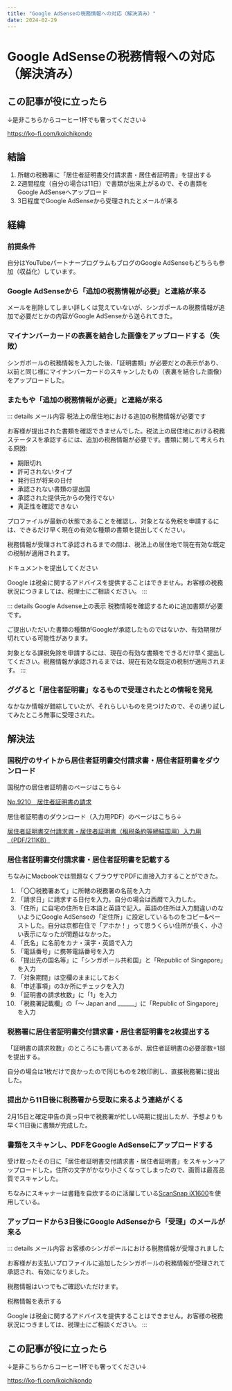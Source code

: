 ```yaml
---
title: "Google AdSenseの税務情報への対応（解決済み）"
date: 2024-02-29
---
```

# Google AdSenseの税務情報への対応（解決済み）
## この記事が役に立ったら
↓是非こちらからコーヒー1杯でも奢ってください↓

<https://ko-fi.com/koichikondo>

## 結論
1. 所轄の税務署に「居住者証明書交付請求書・居住者証明書」を提出する
2. 2週間程度（自分の場合は11日）で書類が出来上がるので、その書類をGoogle AdSenseへアップロード
3. 3日程度でGoogle AdSenseから受理されたとメールが来る
## 経緯
### 前提条件
自分はYouTubeパートナープログラムもブログのGoogle AdSenseもどちらも参加（収益化）しています。
### Google AdSenseから「追加の税務情報が必要」と連絡が来る
メールを削除してしまい詳しくは覚えていないが、シンガポールの税務情報が追加で必要だとかの内容がGoogle AdSenseから送られてきた。
### マイナンバーカードの表裏を結合した画像をアップロードする（失敗）
シンガポールの税務情報を入力した後、「証明書類」が必要だとの表示があり、以前と同じ様にマイナンバーカードのスキャンしたもの（表裏を結合した画像）をアップロードした。
### またもや「追加の税務情報が必要」と連絡が来る
::: details メール内容
税法上の居住地における追加の税務情報が必要です

お客様が提出された書類を確認できませんでした。税法上の居住地における税務ステータスを承認するには、追加の税務情報が必要です。書類に関して考えられる原因:

- 期限切れ
- 許可されないタイプ
- 発行日が将来の日付
- 承認されない書類の提出国
- 承認された提供元からの発行でない
- 真正性を確認できない

プロファイルが最新の状態であることを確認し、対象となる免税を申請するには、できるだけ早く現在の有効な種類の書類を提出してください。

税務情報が受理されて承認されるまでの間は、税法上の居住地で現在有効な既定の税制が適用されます。

ドキュメントを提出してください

Google は税金に関するアドバイスを提供することはできません。お客様の税務状況につきましては、税理士にご相談ください。
:::

::: details Google Adsense上の表示
税務情報を確認するために追加書類が必要です。

ご提出いただいた書類の種類がGoogleが承認したものではないか、有効期限が切れている可能性があります。

対象となる課税免除を申請するには、現在の有効な書類をできるだけ早く提出してください。税務情報が承認されるまでは、現在有効な既定の税制が適用されます。
:::
### ググると「居住者証明書」なるもので受理されたとの情報を発見
なかなか情報が錯綜していたが、それらしいものを見つけたので、その通り試してみたところ無事に受理された。
## 解決法
### 国税庁のサイトから居住者証明書交付請求書・居住者証明書をダウンロード
国税庁の居住者証明書のページはこちら↓

[No.9210 居住者証明書の請求](https://www.nta.go.jp/taxes/shiraberu/taxanswer/osirase/9210.htm)

居住者証明書のダウンロード（入力用PDF）のページはこちら↓

[居住者証明書交付請求書・居住者証明書（租税条約等締結国用）入力用（PDF/211KB）](https://www.nta.go.jp/taxes/shiraberu/taxanswer/osirase/data/pdf/kyojyusya_shoumei_02_input.pdf)

### 居住者証明書交付請求書・居住者証明書を記載する
ちなみにMacbookでは問題なくブラウザでPDFに直接入力することができた。

1. 「〇〇税務署あて」に所轄の税務署の名前を入力
2. 「請求日」に請求する日付を入力。自分の場合は西暦で入力した。
3. 「住所」に自宅の住所を日本語と英語で記入。英語の住所は入力間違いのないようにGoogle AdSenseの「定住所」に設定しているものをコピー&ペーストした。自分は京都在住で「アホか！」って思うくらい住所が長く、小さい表示になったが問題はなかった。
4. 「氏名」に名前をカナ・漢字・英語で入力
5. 「電話番号」に携帯電話番号を入力
6. 「提出先の国名等」に「シンガポール共和国」と「Republic of Singapore」を入力
7. 「対象期間」は空欄のままにしておく
8. 「申述事項」の3か所にチェックを入力
9. 「証明書の請求枚数」に「1」を入力
10. 「税務署記載欄」の「〜 Japan and ______」に「Republic of Singapore」を入力

### 税務署に居住者証明書交付請求書・居住者証明書を2枚提出する
「証明書の請求枚数」のところにも書いてあるが、居住者証明書の必要部数+1部を提出する。

自分の場合は1枚だけで良かったので同じものを2枚印刷し、直接税務署に提出した。

### 提出から11日後に税務署から受取に来るよう連絡がくる
2月15日と確定申告の真っ只中で税務署が忙しい時期に提出したが、予想よりも早く11日後に書類が完成した。
### 書類をスキャンし、PDFをGoogle AdSenseにアップロードする
受け取ったその日に「居住者証明書交付請求書・居住者証明書」をスキャン→アップロードした。住所の文字がかなり小さくなってしまったので、画質は最高品質でスキャンした。

ちなみにスキャナーは書籍を自炊するのに活躍している[ScanSnap iX1600](https://amzn.to/3IjDBt0)を使用している。

### アップロードから3日後にGoogle AdSenseから「受理」のメールが来る
::: details メール内容
お客様のシンガポールにおける税務情報が受理されました

お客様がお支払いプロファイルに追加したシンガポールの税務情報が受理されて承認され、有効になりました。

税務情報はいつでもご確認いただけます。

税務情報を表示する

Google は税金に関するアドバイスを提供することはできません。お客様の税務状況につきましては、税理士にご相談ください。
:::
## この記事が役に立ったら
↓是非こちらからコーヒー1杯でも奢ってください↓

<https://ko-fi.com/koichikondo>
